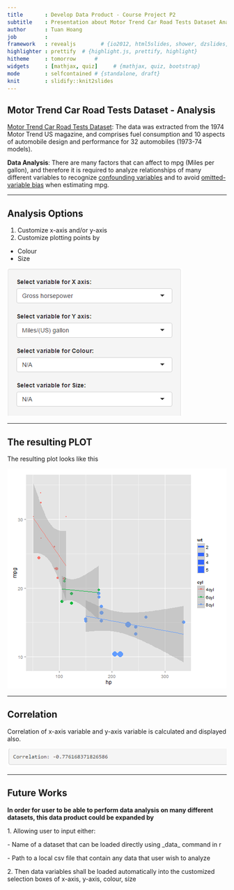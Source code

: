 ```yaml
---
title       : Develop Data Product - Course Project P2
subtitle    : Presentation about Motor Trend Car Road Tests Dataset Analysis Product
author      : Tuan Hoang
job         : 
framework   : revealjs        # {io2012, html5slides, shower, dzslides, revealjs ...}
highlighter : prettify  # {highlight.js, prettify, highlight}
hitheme     : tomorrow      # 
widgets     : [mathjax, quiz]     # {mathjax, quiz, bootstrap}
mode        : selfcontained # {standalone, draft}
knit        : slidify::knit2slides
---
```


## Motor Trend Car Road Tests Dataset - Analysis

[Motor Trend Car Road Tests Dataset](https://stat.ethz.ch/R-manual/R-devel/library/datasets/html/mtcars.html): The data was extracted from the 1974 Motor Trend US magazine, and comprises fuel consumption and 10 aspects of automobile design and performance for 32 automobiles (1973-74 models).

**Data Analysis**: There are many factors that can affect to mpg (Miles per gallon), and therefore it is required to analyze relationships of many different variables to recognize [confounding variables](https://en.wikipedia.org/wiki/Confounding) and to avoid [omitted-variable bias](https://en.wikipedia.org/wiki/Omitted-variable_bias) when estimating mpg.

---

## Analysis Options

1. Customize x-axis and/or y-axis
2. Customize plotting points by
  - Colour
  - Size

![Analysis Option](./assets/img/option.PNG)

---

## The resulting PLOT

The resulting plot looks like this

![plot of chunk unnamed-chunk-1](assets/fig/unnamed-chunk-1-1.png) 

---

## Correlation

Correlation of x-axis variable and y-axis variable is calculated and displayed also.

![Analysis Option](./assets/img/correlation.PNG)

---

## Future Works

<p align="left"><b>In order for user to be able to perform data analysis on many different datasets, this data product could be expanded by</b></p>

<p align="left">1. Allowing user to input either:</p>
<p align="left">  - Name of a dataset that can be loaded directly using _data_ command in r</p>
<p align="left">  - Path to a local csv file that contain any data that user wish to analyze</p>
<p align="left">2. Then data variables shall be loaded automatically into the customized selection boxes of x-axis, y-axis, colour, size</p>
